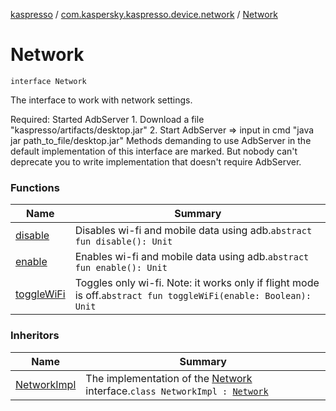 [kaspresso](../../index.md) / [com.kaspersky.kaspresso.device.network](../index.md) / [Network](./index.md)

# Network

`interface Network`

The interface to work with network settings.

Required: Started AdbServer
    1. Download a file "kaspresso/artifacts/desktop.jar"
    2. Start AdbServer =&gt; input in cmd "java jar path_to_file/desktop.jar"
Methods demanding to use AdbServer in the default implementation of this interface are marked.
    But nobody can't deprecate you to write implementation that doesn't require AdbServer.

### Functions

| Name | Summary |
|---|---|
| [disable](disable.md) | Disables wi-fi and mobile data using adb.`abstract fun disable(): Unit` |
| [enable](enable.md) | Enables wi-fi and mobile data using adb.`abstract fun enable(): Unit` |
| [toggleWiFi](toggle-wi-fi.md) | Toggles only wi-fi. Note: it works only if flight mode is off.`abstract fun toggleWiFi(enable: Boolean): Unit` |

### Inheritors

| Name | Summary |
|---|---|
| [NetworkImpl](../-network-impl/index.md) | The implementation of the [Network](./index.md) interface.`class NetworkImpl : `[`Network`](./index.md) |
